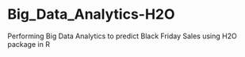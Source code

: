 # Big_Data_Analytics-H2O
Performing Big Data Analytics to predict Black Friday Sales using H2O package in R
